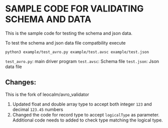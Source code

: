 

# SAMPLE CODE FOR VALIDATING SCHEMA AND DATA

This is the sample code for testing the schema and json data. 

To test the schema and json data file compatbility execute

`python3 example/test_avro.py example/test.avsc example/test.json`

`test_avro.py`: main driver program
`test.avsc`: Schema file
`test.json`: Json data file


## Changes:
This is the fork of leocalm/avro_validator

1. Updated float and double array type to accept both integer `123` and decimal `123.45` numbers
2. Changed the code for record type to accept `logicalType` as parameter. Additional code needs to added to check type matching the logical type. 